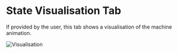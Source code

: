 # State Visualisation Tab

If provided by the user, this tab shows a visualisation of the machine animation. 

![Visualisation](../../screenshots/Main%20View/Visualisation.png)
